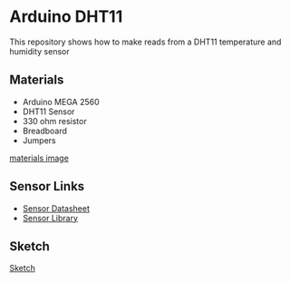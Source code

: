 # Arduino  DHT11
This repository shows how to make reads from a DHT11 temperature and humidity sensor

## Materials
- Arduino MEGA 2560
- DHT11 Sensor
- 330 ohm resistor
- Breadboard
- Jumpers

[materials image](Images/Materials.jpg)

## Sensor Links

- [Sensor Datasheet](http://www.dfrobot.com/image/data/DFR0067/DFR0067_DS_10.pdf)
- [Sensor Library](http://www.dfrobot.com.cn//images/upload/File/201709141149593byvtx.zip)

## Sketch

[Sketch](Images/DHT11_sketch.jpg)